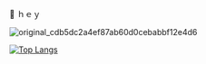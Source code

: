 🖖 ｈｅｙ

![original_cdb5dc2a4ef87ab60d0cebabbf12e4d6](https://user-images.githubusercontent.com/20407156/220014330-c8d8c3fb-4383-4d38-af1b-eb524eb66a66.gif)

[![Top Langs](https://github.com/nworb999/nworb999/raw/resource/grs/top-langs.svg)](https://github.com/anuraghazra/github-readme-stats)
